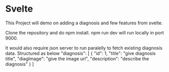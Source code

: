 # Svelte

This Project will demo on adding a diagnosis and few features from svelte.

Clone the repository and do npm install.
npm run dev will run locally in port 9000.

It would also require json server to run paralelly to fetch existing diagnosis data.
Structured as below
"diagnosis": [
    {
      "id": 1,
      "title": "give diagnosis title",
      "diagImage": "give the image url",
      "description": "describe the diagnosis"
    }
  ]
